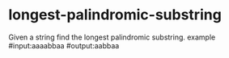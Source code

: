 # longest-palindromic-substring
Given a string find the longest palindromic substring.
example
#input:aaaabbaa
#output:aabbaa
